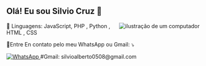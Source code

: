 ## Olá! Eu sou Silvio Cruz 👋

<img
  src="https://raw.githubusercontent.com/MicaelliMedeiros/micaellimedeiros/master/image/computer-illustration.png"
  alt="ilustração de um computador"
  align="right"
/>

<p align="left">
  🦄 Linguagens: JavaScript, PHP , Python , HTML , CSS
</p>

<p align="left">💌Entre En contato pelo meu WhatsApp ou Gmail: ⤵️</p>

<a href="https://meu-zapp.vercel.app/" title="WhatsApp" target="_blank">
    <img
      src="https://img.shields.io/badge/-WhatsApp-25d366?style=flat-square&labelColor=25d366&logo=whatsapp&logoColor=white"
      alt="WhatsApp"
    />
  </a>
  #Gmail: silvioalberto0508@gmail.com
</p>
